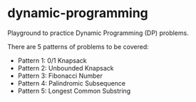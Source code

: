 # dynamic-programming

Playground to practice Dynamic Programming (DP) problems.

There are 5 patterns of problems to be covered:

- Pattern 1: 0/1 Knapsack
- Pattern 2: Unbounded Knapsack
- Pattern 3: Fibonacci Number
- Pattern 4: Palindromic Subsequence
- Pattern 5: Longest Common Substring
